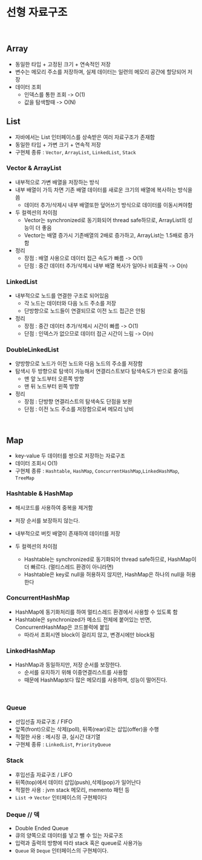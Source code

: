 # 선형 자료구조

<br>

## Array

- 동일한 타입 + 고정된 크기 + 연속적인 저장
- 변수는 메모리 주소를 저장하며, 실제 데이터는 일련의 메모리 공간에 할당되어 저장
- 데이터 조회
    - 인덱스를 통한 조회 -> O(1)
    - 값을 탐색할때 -> O(N)

## List

- 자바에서는 List 인터페이스를 상속받은 여러 자료구조가 존재함
- 동일한 타입 + 가변 크기 + 연속적 저장
- 구현체 종류 : `Vector`, `ArrayList`, `LinkedList`, `Stack`

### Vector & ArrayList

- 내부적으로 가변 배열을 저장하는 방식
- 내부 배열이 가득 차면 기존 배열 데이터를 새로운 크기의 배열에 복사하는 방식을 씀
    - 데이터 추가/삭제시 내부 배열또한 덮어쓰기 방식으로 데이터를 이동시켜야함
- 두 컬렉션의 차이점
    - Vector는 synchronized로 동기화되어 thread safe하므로, ArrayList의 성능이 더 좋음
    - Vector는 배열 증가시 기존배열의 2배로 증가하고, ArrayList는 1.5배로 증가함
- 정리
    - 장점 : 배열 사용으로 데이터 접근 속도가 빠름 -> O(1)
    - 단점 : 중간 데이터 추가/삭제시 내부 배열 복사가 일어나 비효율적 -> O(n)

### LinkedList

- 내부적으로 노드를 연결한 구조로 되어있음
    - 각 노드는 데이터와 다음 노드 주소를 저장
    - 단방향으로 노드들이 연결되므로 이전 노드 접근은 안됨
- 정리
    - 장점 : 중간 데이터 추가/삭제시 시간이 빠름 -> O(1)
    - 단점 : 인덱스가 없으므로 데이터 접근 시간이 느림 -> O(n)

### DoubleLinkedList

- 양방향으로 노드가 이전 노드와 다음 노드의 주소를 저장함
- 탐색시 두 방향으로 탐색이 가능해서 연결리스트보다 탐색속도가 반으로 줄어듬
    - 맨 앞 노드부터 오른쪽 방향
    - 맨 뒤 노드부터 왼쪽 방향
- 정리
    - 장점 : 단방향 연결리스트의 탐색속도 단점을 보완
    - 단점 : 이전 노드 주소를 저장함으로써 메모리 낭비


<br>

## Map

- key-value 두 데이터를 쌍으로 저장하는 자료구조
- 데이터 조회시 O(1)
- 구현체 종류 : `Hashtable`, `HashMap`, `ConcurrentHashMap`,`LinkedHashMap`, `TreeMap`

### Hashtable & HashMap

- 해시코드를 사용하여 중복을 제거함
- 저장 순서를 보장하지 않는다.
- 내부적으로 버킷 배열이 존재하여 데이터를 저장

- 두 컬렉션의 차이점
    - Hashtable는 synchronized로 동기화되어 thread safe하므로, HashMap이 더 빠르다. (멀티스레드 환경이 아니라면)
    - Hashtable은 key로 null을 허용하지 않지만, HashMap은 하나의 null을 허용한다

### ConcurrentHashMap

- HashMap에 동기화처리를 하여 멀티스레드 환경에서 사용할 수 있도록 함
- Hashtable은 synchronized가 메소드 전체에 붙어있는 반면, ConcurrentHashMap은 코드블럭에 붙임
    - 따라서 조회시엔 block이 걸리지 않고, 변경시에만 block됨

### LinkedHashMap

- HashMap과 동일하지만, 저장 순서를 보장한다.
    - 순서를 유지하기 위해 이중연결리스트를 사용함
    - 때문에 HashMap보다 많은 메모리를 사용하며, 성능이 떨어진다.


<br>


### Queue


- 선입선출 자료구조 / FIFO
- 앞쪽(front)으로는 삭제(poll), 뒤쪽(rear)로는 삽입(offer)을 수행
- 적절한 사용 : 메시징 큐, 실시간 대기열
- 구현체 종류 : `LinkedList`, `PriorityQueue`

### Stack


- 후입선출 자료구조 / LIFO
- 뒤쪽(top)에서 데이터 삽입(push),삭제(pop)가 일어난다
- 적절한 사용 : jvm stack 메모리, memento 패턴 등
- `List` -> `Vector` 인터페이스의 구현체이다

### Deque // 덱


- Double Ended Queue
- 큐의 양쪽으로 데이터를 넣고 뺄 수 있는 자료구조
- 입력과 출력의 방향에 따라 stack 혹은 queue로 사용가능
- `Queue` 와 `Deque` 인터페이스의 구현체이다.


<br>




